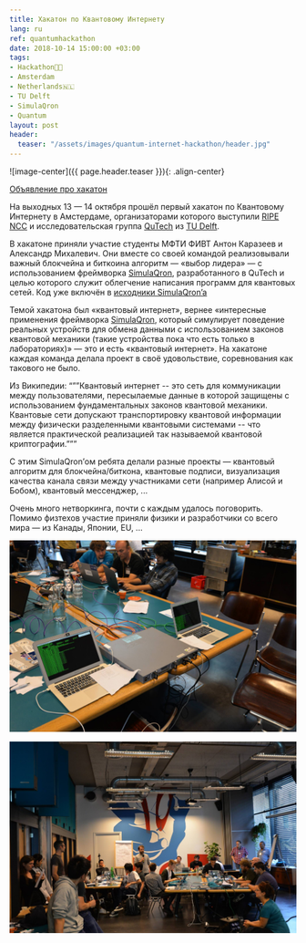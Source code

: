 ```yaml
---
title: Хакатон по Квантовому Интернету
lang: ru
ref: quantumhackathon
date: 2018-10-14 15:00:00 +03:00
tags:
- Hackathon👨‍💻
- Amsterdam
- Netherlands🇳🇱
- TU Delft
- SimulaQron
- Quantum
layout: post
header:
  teaser: "/assets/images/quantum-internet-hackathon/header.jpg"
---
```


![image-center]({{ page.header.teaser }}){: .align-center}

[Объявление про хакатон](https://labs.ripe.net/Members/becha/join-the-quantum-internet-hackathon-2018)

На выходных 13 — 14 октября прошёл первый хакатон по Квантовому Интернету в Амстердаме, организаторами которого выступили [RIPE NCC](https://www.ripe.net) и исследовательская группа [QuTech](https://qutech.nl) из [TU Delft](https://www.tudelft.nl/en/).

В хакатоне приняли участие студенты МФТИ ФИВТ Антон Каразеев и Александр Михалевич. Они вместе со своей командой реализовывали важный блокчейна и биткоина алгоритм — «выбор лидера» — с использованием фреймворка [SimulaQron](http://www.simulaqron.org), разработанного в QuTech и целью которого служит облегчение написания программ для квантовых сетей. Код уже включён в [исходники SimulaQron’a](https://github.com/SoftwareQuTech/SimulaQron)

Темой хакатона был «квантовый интернет», вернее «интересные применения фреймворка [SimulaQron](http://www.simulaqron.org), который симулирует поведение реальных устройств для обмена данными с использованием законов квантовой механики (такие устройства пока что есть только в лабораториях)» — это и есть «квантовый интернет». На хакатоне каждая команда делала проект в своё удовольствие, соревнования как такового не было.

Из Википедии:
“””Квантовый интернет -- это сеть для коммуникации между пользователями, пересылаемые данные в которой защищены с использованием фундаментальных законов квантовой механики. Квантовые сети допускают транспортировку квантовой информации между физически разделенными квантовыми системами -- что является практической реализацией так называемой квантовой криптографии.”””

С этим SimulaQron’ом ребята делали разные проекты — квантовый алгоритм для блокчейна/биткона, квантовые подписи, визуализация качества канала связи между участниками сети (например Алисой и Бобом), квантовый мессенджер, ...

Очень много нетворкинга, почти с каждым удалось поговорить. Помимо физтехов участие приняли физики и разработчики со всего мира — из Канады, Японии, EU, ...

![](/assets/images/quantum-internet-hackathon/image1.jpg)

![](/assets/images/quantum-internet-hackathon/image2.jpg)
